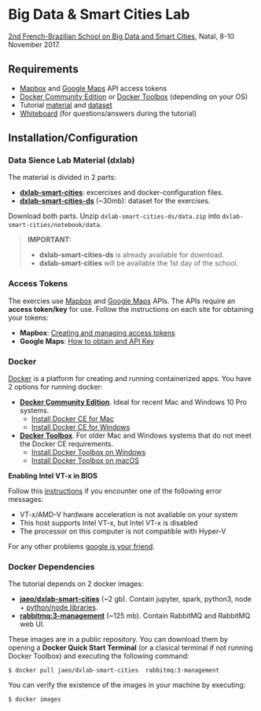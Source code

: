 
# Big Data & Smart Cities Lab

[2nd French-Brazilian School on Big Data and Smart Cities][school], Natal, 8-10 November 2017.


## Requirements
* [Mapbox][mapbox_dev] and [Google Maps][google_dev] API access tokens
* [Docker Community Edition][docker_ce] or [Docker Toolbox][docker_toolbox] (depending on your OS)
* Tutorial [material][dxlab] and [dataset][dxlab_ds]
* [Whiteboard][board] (for questions/answers during the tutorial) 


## Installation/Configuration

### Data Sience Lab Material (dxlab)

The material is divided in 2 parts:

* **[dxlab-smart-cities][dxlab]**: excercises and docker-configuration files.
* **[dxlab-smart-cities-ds][dxlab_ds]** (~30mb): dataset for the exercises. 

Download both parts. Unzip `dxlab-smart-cities-ds/data.zip` into `dxlab-smart-cities/notebook/data`.

> **IMPORTANT:**
> 
> + **dxlab-smart-cities-ds** is already available for download.
> + **dxlab-smart-cities** will be available the 1st day of the school.

### Access Tokens

The exercies use [Mapbox][mapbox_dev] and [Google Maps][google_dev] APIs. The APIs require an **access token/key** for use. Follow the instructions on each site for obtaining your tokens: 

* **Mapbox**: [Creating and managing access tokens][mapbox_token]
* **Google Maps**: [How to obtain and API Key][google_token]


### Docker

[Docker][docker_wiki] is a platform for creating and running containerized apps. You have 2 options for running docker:

+ **[Docker Community Edition][docker_ce]**. Ideal for recent Mac and Windows 10 Pro systems.
	* [Install Docker CE for Mac][docker_4mac]
	* [Install Docker CE for Windows][docker_4win]
+ **[Docker Toolbox][docker_toolbox]**. For older Mac and Windows systems that do not meet the Docker CE requirements.
	* [Install Docker Toolbox on Windows][docker_tool4win]
	* [Install Docker Toolbox on macOS][docker_tool4mac]


**Enabling Intel VT-x in BIOS**

Follow this [instructions][guide_vtx] if you encounter one of the following error messages:

* VT-x/AMD-V hardware acceleration is not available on your system
* This host supports Intel VT-x, but Intel VT-x is disabled
* The processor on this computer is not compatible with Hyper-V

For any other problems [google is your friend](http://www.giyf.com).


### Docker Dependencies

The tutorial depends on 2 docker images:

* **[jaeo/dxlab-smart-cities][image_dxlab]** (~2 gb). Contain jupyter, spark, python3, node + [python/node libraries][dxlab_deps].
* **[rabbitmq:3-management][image_rabbit]** (~125 mb). Contain RabbitMQ and RabbitMQ web UI.

These images are in a public repository. You can download them by opening a **Docker Quick Start Terminal** (or a clasical terminal if not running Docker Toolbox) and executing the following command:

`
$ docker pull jaeo/dxlab-smart-cities  rabbitmq:3-management
`

You can verify the existence of the images in your machine by executing:

`$ docker images`



[mapbox_dev]: https://www.mapbox.com/developers/
[google_dev]: https://developers.google.com/maps
[mapbox_token]: https://www.mapbox.com/help/how-access-tokens-work/
[google_token]: https://developers.google.com/maps/documentation/javascript/get-api-key
[dxlab_ds]: https://github.com/javieraespinosa/dxlab-smart-cities-ds
[dxlab]: https://github.com/javieraespinosa/dxlab-smart-cities
[school]: http://eventos.ifrn.edu.br/frbrschool
[docker_ce]: https://www.docker.com/community-edition
[docker_toolbox]: https://www.docker.com/products/docker-toolbox
[docker_wiki]: https://en.wikipedia.org/wiki/Docker_(software)
[docker_tool4mac]: https://docs.docker.com/toolbox/toolbox_install_mac/
[docker_tool4win]: https://docs.docker.com/toolbox/toolbox_install_windows
[docker_4mac]: https://docs.docker.com/docker-for-mac/install
[docker_4win]: https://docs.docker.com/docker-for-windows/install

[image_rabbit]: https://hub.docker.com/_/rabbitmq/
[image_dxlab]: https://hub.docker.com/r/jaeo/dxlab-smart-cities/ 
[dxlab_deps]: https://hub.docker.com/r/jaeo/dxlab-smart-cities/~/dockerfile/

[guide_vtx]: https://www.howtogeek.com/213795/how-to-enable-intel-vt-x-in-your-computers-bios-or-uefi-firmware/
[board]: https://docs.google.com/document/d/1zjw73GByBPQwVrLfRCOxXVuiGTsIVnhD5CP37U1DF1A/edit?usp=sharing


